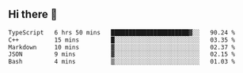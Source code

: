 ## Hi there 👋

 <!--START_SECTION:waka-->

```txt
TypeScript   6 hrs 50 mins   ██████████████████████▓░░   90.24 %
C++          15 mins         █░░░░░░░░░░░░░░░░░░░░░░░░   03.35 %
Markdown     10 mins         ▓░░░░░░░░░░░░░░░░░░░░░░░░   02.37 %
JSON         9 mins          ▓░░░░░░░░░░░░░░░░░░░░░░░░   02.15 %
Bash         4 mins          ▒░░░░░░░░░░░░░░░░░░░░░░░░   01.03 %
```

<!--END_SECTION:waka-->

<!--
**ValentinRapp/ValentinRapp** is a ✨ _special_ ✨ repository because its `README.md` (this file) appears on your GitHub profile.

Here are some ideas to get you started:

- 🔭 I’m currently working on ...
- 🌱 I’m currently learning ...
- 👯 I’m looking to collaborate on ...
- 🤔 I’m looking for help with ...
- 💬 Ask me about ...
- 📫 How to reach me: ...
- 😄 Pronouns: ...
- ⚡ Fun fact: ...
-->
